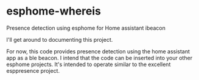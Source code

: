 # esphome-whereis
Presence detection using esphome for Home assistant ibeacon

I'll get around to documenting this project.

For now, 
this code provides presence detection using the home assistant app
as a ble beacon. I intend that the code can be inserted into 
your other esphome projects. It's intended to operate similar to the 
excellent esppresence project.

